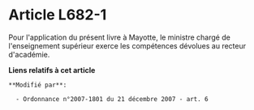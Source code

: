 # Article L682-1

Pour l'application du présent livre à Mayotte, le ministre chargé de l'enseignement supérieur exerce les compétences dévolues
au recteur d'académie.

**Liens relatifs à cet article**

	**Modifié par**:

	  - Ordonnance n°2007-1801 du 21 décembre 2007 - art. 6
